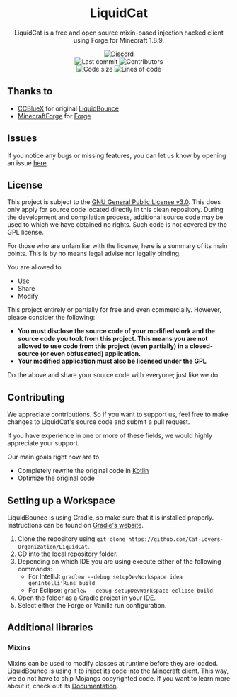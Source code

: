 <h1 align="center">
    LiquidCat
</h1>

<p align="center">
    LiquidCat is a free and open source mixin-based injection hacked client using Forge for Minecraft 1.8.9.
</p>

<div align="center">
    <a href="https://discord.gg/asCkVB9Gj3"><img src="https://img.shields.io/discord/937649672284164126?color=%23141515&label=Discord&logo=Discord&logoColor=white&labelColor=%235865F2" alt="Discord"/></a>
    <br>
    <img src="https://img.shields.io/github/last-commit/CatsDevelopment/LiquidCat?label=Last%20commit&logo=GitHub&logoColor=white&labelColor=%231b1f23" alt="Last commit"/>
    <img src="https://img.shields.io/github/contributors/CatsDevelopment/LiquidCat?label=Contributors&logo=GitHub&logoColor=white&labelColor=%231b1f23" alt="Contributors"/>
    <br>
    <img src="https://img.shields.io/github/languages/code-size/CatsDevelopment/LiquidCat?label=Code%20size&logo=GitHub&logoColor=white&labelColor=%231b1f23" alt="Code size">
    <img src="https://img.shields.io/tokei/lines/github/CatsDevelopment/LiquidCat?label=Lines%20of%20code&logo=GitHub&logoColor=white&labelColor=%231b1f23" alt="Lines of code"/>
</div>

## Thanks to
- [CCBlueX](https://github.com/CCBlueX) for original [LiquidBounce](https://github.com/CCBlueX/LiquidBounce/tree/legacy)
- [MinecraftForge](https://github.com/MinecraftForge) for [Forge](https://github.com/MinecraftForge/MinecraftForge)

## Issues
If you notice any bugs or missing features, you can let us know by opening an issue [here](https://github.com/CatsDevelopment/LiquidCat/issues).

## License
This project is subject to the [GNU General Public License v3.0](LICENSE). This does only apply for source code located directly in this clean repository. During the development and compilation process, additional source code may be used to which we have obtained no rights. Such code is not covered by the GPL license.

For those who are unfamiliar with the license, here is a summary of its main points. This is by no means legal advise nor legally binding.

You are allowed to
- Use
- Share
- Modify

This project entirely or partially for free and even commercially. However, please consider the following:

- **You must disclose the source code of your modified work and the source code you took from this project. This means you are not allowed to use code from this project (even partially) in a closed-source (or even obfuscated) application.**
- **Your modified application must also be licensed under the GPL** 

Do the above and share your source code with everyone; just like we do.

## Contributing

We appreciate contributions. So if you want to support us, feel free to make changes to LiquidCat's source code and submit a pull request.

If you have experience in one or more of these fields, we would highly appreciate your support.

Our main goals right now are to
- Completely rewrite the original code in [Kotlin](https://kotlinlang.org)
- Optimize the original code

## Setting up a Workspace

LiquidBounce is using Gradle, so make sure that it is installed properly. Instructions can be found on [Gradle's website](https://gradle.org/install/).
1. Clone the repository using `git clone https://github.com/Cat-Lovers-Organization/LiquidCat`. 
2. CD into the local repository folder.
3. Depending on which IDE you are using execute either of the following commands:
    - For IntelliJ: `gradlew --debug setupDevWorkspace idea genIntellijRuns build`
    - For Eclipse: `gradlew --debug setupDevWorkspace eclipse build`
4. Open the folder as a Gradle project in your IDE.
5. Select either the Forge or Vanilla run configuration.

## Additional libraries

### Mixins
Mixins can be used to modify classes at runtime before they are loaded. LiquidBounce is using it to inject its code into the Minecraft client. This way, we do not have to ship Mojangs copyrighted code. If you want to learn more about it, check out its [Documentation](https://docs.spongepowered.org/5.1.0/en/plugin/internals/mixins.html).
